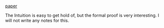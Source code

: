 [paper](https://www.cs.cornell.edu/home/rvr/papers/OSDI04.pdf)

The Intuition is easy to get hold of, but the formal proof is very interesting.
I will not write any notes for this.